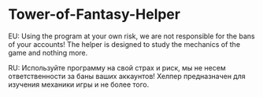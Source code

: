 # Tower-of-Fantasy-Helper
EU:
Using the program at your own risk, we are not responsible for the bans of your accounts! The helper is designed to study the mechanics of the game and nothing more.

RU:
Используйте программу на свой страх и риск, мы не несем ответственности за баны ваших аккаунтов! Хелпер предназначен для изучения механики игры и не более того.
